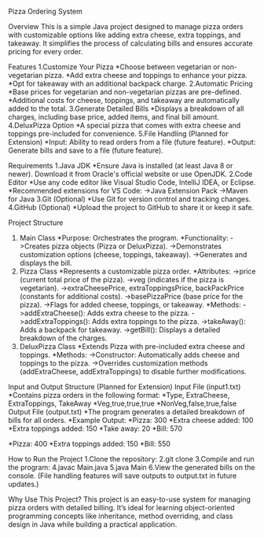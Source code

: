 Pizza Ordering System

Overview
This is a simple Java project designed to manage pizza orders with customizable options like adding extra cheese, extra toppings, and takeaway. It simplifies the process of calculating bills and ensures accurate pricing for every order.

Features
1.Customize Your Pizza
  *Choose between vegetarian or non-vegetarian pizza.
  *Add extra cheese and toppings to enhance your pizza.
  *Opt for takeaway with an additional backpack charge.
2.Automatic Pricing
  *Base prices for vegetarian and non-vegetarian pizzas are pre-defined.
  *Additional costs for cheese, toppings, and takeaway are automatically added to the total.
3.Generate Detailed Bills
  *Displays a breakdown of all charges, including base price, added items, and final bill amount.
4.DeluxPizza Option
  *A special pizza that comes with extra cheese and toppings pre-included for convenience.
5.File Handling (Planned for Extension)
  *Input: Ability to read orders from a file (future feature).
  *Output: Generate bills and save to a file (future feature).


Requirements
1.Java JDK
  *Ensure Java is installed (at least Java 8 or newer). Download it from Oracle's official website or use OpenJDK.
2.Code Editor
  *Use any code editor like Visual Studio Code, IntelliJ IDEA, or Eclipse.
  *Recommended extensions for VS Code: 
    ->Java Extension Pack
    ->Maven for Java
3.Git (Optional)
  *Use Git for version control and tracking changes.
4.GitHub (Optional)
  *Upload the project to GitHub to share it or keep it safe.


Project Structure
1. Main Class
  *Purpose: Orchestrates the program.
  *Functionality: 
    ->Creates pizza objects (Pizza or DeluxPizza).
    ->Demonstrates customization options (cheese, toppings, takeaway).
    ->Generates and displays the bill.
2. Pizza Class
  *Represents a customizable pizza order.
  *Attributes: 
    ->price (current total price of the pizza).
    ->veg (indicates if the pizza is vegetarian).
    ->extraCheesePrice, extraToppingsPrice, backPackPrice (constants for additional costs).
    ->basePizzaPrice (base price for the pizza).
    ->Flags for added cheese, toppings, or takeaway.
*Methods: 
    ->addExtraCheese(): Adds extra cheese to the pizza.
    ->addExtraToppings(): Adds extra toppings to the pizza.
    ->takeAway(): Adds a backpack for takeaway.
    ->getBill(): Displays a detailed breakdown of the charges.
3. DeluxPizza Class
  *Extends Pizza with pre-included extra cheese and toppings.
  *Methods: 
    ->Constructor: Automatically adds cheese and toppings to the pizza.
    ->Overrides customization methods (addExtraCheese, addExtraToppings) to disable further modifications.


Input and Output Structure (Planned for Extension)
Input File (input1.txt)
  *Contains pizza orders in the following format: 
  *Type, ExtraCheese, ExtraToppings, TakeAway
  *Veg,true,true,true
  *NonVeg,false,true,false
Output File (output.txt)
  *The program generates a detailed breakdown of bills for all orders.
  *Example Output: 
  *Pizza: 300
  *Extra cheese added: 100
  *Extra toppings added: 150
  *Take away: 20
  *Bill: 570

  *Pizza: 400
  *Extra toppings added: 150
  *Bill: 550


How to Run the Project
  1.Clone the repository: 
  2.git clone <repository-url>
  3.Compile and run the program: 
  4.javac Main.java
  5.java Main
  6.View the generated bills on the console. (File handling features will save outputs to output.txt in future updates.)

Why Use This Project?
This project is an easy-to-use system for managing pizza orders with detailed billing. It’s ideal for learning object-oriented programming concepts like inheritance, method overriding, and class design in Java while building a practical application.
